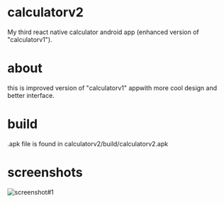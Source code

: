 # calculatorv2
My third react native calculator android app (enhanced version of "calculatorv1").

# about
this is improved version of "calculatorv1" appwith more cool design and better interface.

# build
.apk file is found in calculatorv2/build/calculatorv2.apk

# screenshots
![screenshot#1](https://github.com/omargalil0x1/calculatorv2/assets/111218463/823bf027-fdea-41b7-a6f5-d98f9d4846a7)
